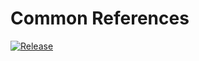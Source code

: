 # Common References
[![Release](https://github.com/Digitalroot-Valheim/Digitalroot.Valheim.Common.References/actions/workflows/release.yml/badge.svg)](https://github.com/Digitalroot-Valheim/Digitalroot.Valheim.Common.References/actions/workflows/release.yml)

